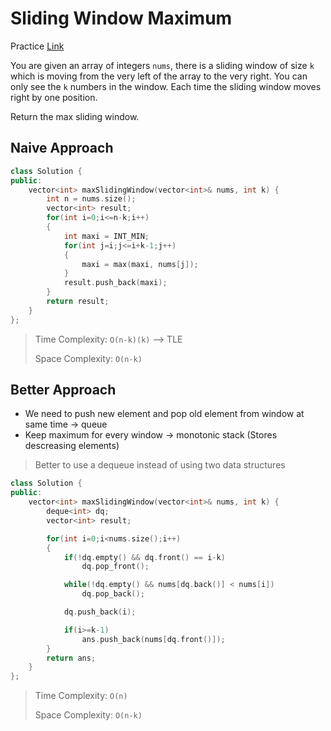 # Sliding Window Maximum

Practice [Link](https://leetcode.com/problems/sliding-window-maximum/description/)


You are given an array of integers `nums`, there is a sliding window of size `k` which is moving from the very left of the array to the very right. You can only see the `k` numbers in the window. Each time the sliding window moves right by one position.

Return the max sliding window.


## Naive Approach

```cpp
class Solution {
public:
    vector<int> maxSlidingWindow(vector<int>& nums, int k) {
        int n = nums.size();
        vector<int> result;
        for(int i=0;i<=n-k;i++)
        {
            int maxi = INT_MIN;
            for(int j=i;j<=i+k-1;j++)
            {
                maxi = max(maxi, nums[j]);
            }
            result.push_back(maxi);
        }
        return result;
    }
};
```

> Time Complexity: `O(n-k)(k)` --> TLE
>
> Space Complexity: `O(n-k)`

## Better Approach

- We need to push new element and pop old element from window at same time ->  queue
- Keep maximum for every window -> monotonic stack (Stores descreasing elements)

> Better to use a dequeue instead of using two data structures


```cpp
class Solution {
public:
    vector<int> maxSlidingWindow(vector<int>& nums, int k) {
        deque<int> dq;
        vector<int> result;

        for(int i=0;i<nums.size();i++)
        {
            if(!dq.empty() && dq.front() == i-k)
                dq.pop_front();

            while(!dq.empty() && nums[dq.back()] < nums[i])
                dq.pop_back();

            dq.push_back(i);

            if(i>=k-1)
                ans.push_back(nums[dq.front()]);
        }
        return ans;
    }
};
```

> Time Complexity: `O(n)`
>
> Space Complexity: `O(n-k)`
